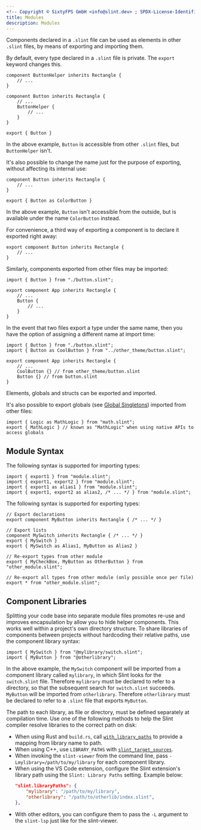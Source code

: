 ```yaml
---
<!-- Copyright © SixtyFPS GmbH <info@slint.dev> ; SPDX-License-Identifier: MIT -->
title: Modules
description: Modules
---
```


Components declared in a `.slint` file can be used as elements in other
`.slint` files, by means of exporting and importing them.

By default, every type declared in a `.slint` file is private. The `export`
keyword changes this.

```slint
component ButtonHelper inherits Rectangle {
    // ...
}

component Button inherits Rectangle {
    // ...
    ButtonHelper {
        // ...
    }
}

export { Button }
```

In the above example, `Button` is accessible from other `.slint` files, but
`ButtonHelper` isn't.

It's also possible to change the name just for the purpose of exporting, without
affecting its internal use:

```slint
component Button inherits Rectangle {
    // ...
}

export { Button as ColorButton }
```

In the above example, `Button` isn't accessible from the outside, but
is available under the name `ColorButton` instead.

For convenience, a third way of exporting a component is to declare it exported
right away:

```slint
export component Button inherits Rectangle {
    // ...
}
```

Similarly, components exported from other files may be imported:

```slint
import { Button } from "./button.slint";

export component App inherits Rectangle {
    // ...
    Button {
        // ...
    }
}
```

In the event that two files export a type under the same name, then you have the option
of assigning a different name at import time:

```slint
import { Button } from "./button.slint";
import { Button as CoolButton } from "../other_theme/button.slint";

export component App inherits Rectangle {
    // ...
    CoolButton {} // from other_theme/button.slint
    Button {} // from button.slint
}
```

Elements, globals and structs can be exported and imported.

It's also possible to export globals (see [Global Singletons](globals.md)) imported from
other files:

```slint
import { Logic as MathLogic } from "math.slint";
export { MathLogic } // known as "MathLogic" when using native APIs to access globals
```

## Module Syntax

The following syntax is supported for importing types:

```slint
import { export1 } from "module.slint";
import { export1, export2 } from "module.slint";
import { export1 as alias1 } from "module.slint";
import { export1, export2 as alias2, /* ... */ } from "module.slint";
```

The following syntax is supported for exporting types:

```slint
// Export declarations
export component MyButton inherits Rectangle { /* ... */ }

// Export lists
component MySwitch inherits Rectangle { /* ... */ }
export { MySwitch }
export { MySwitch as Alias1, MyButton as Alias2 }

// Re-export types from other module
export { MyCheckBox, MyButton as OtherButton } from "other_module.slint";

// Re-export all types from other module (only possible once per file)
export * from "other_module.slint";
```

## Component Libraries

Splitting your code base into separate module files promotes re-use and
improves encapsulation by allow you to hide helper components. This works
well within a project's own directory structure. To share libraries of
components between projects without hardcoding their relative paths, use
the component library syntax:

```slint
import { MySwitch } from "@mylibrary/switch.slint";
import { MyButton } from "@otherlibrary";
```

In the above example, the `MySwitch` component will be imported from a component
library called `mylibrary`, in which Slint looks for the `switch.slint` file. Therefore `mylibrary` must be
declared to refer to a directory, so that the subsequent search for `switch.slint`
succeeds. `MyButton` will be imported from `otherlibrary`. Therefore `otherlibrary`
must be declared to refer to a `.slint` file that exports `MyButton`.

The path to each library, as file or directory, must be defined separately at compilation time.
Use one of the following methods to help the Slint compiler resolve libraries to the correct
path on disk:

* When using Rust and `build.rs`, call [`with_library_paths`](slint-build-rust:struct.CompilerConfiguration#method.with_library_paths)
  to provide a mapping from library name to path.
* When using C++, use `LIBRARY_PATHS` with [`slint_target_sources`](slint-cpp:cmake_reference#slint-target-sources).
* When invoking the `slint-viewer` from the command line, pass `-Lmylibrary=/path/to/my/library` for each component
  library.
* When using the VS Code extension, configure the Slint extension's library path
  using the `Slint: Library Paths` setting. Example below:
  ```json
  "slint.libraryPaths": {
      "mylibrary": "/path/to/my/library",
      "otherlibrary": "/path/to/otherlib/index.slint",
  },
  ```
* With other editors, you can configure them to pass the `-L` argument to the `slint-lsp` just like for the slint-viewer.
